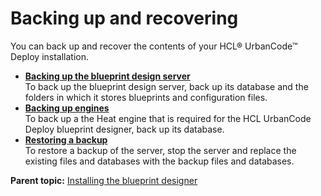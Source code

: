 # Backing up and recovering

You can back up and recover the contents of your HCL® UrbanCode™ Deploy installation.

-   **[Backing up the blueprint design server](../../com.ibm.edt.doc/topics/backup_bds.md)**  
To back up the blueprint design server, back up its database and the folders in which it stores blueprints and configuration files.
-   **[Backing up engines](../../com.ibm.edt.doc/topics/backup_engine.md)**  
To back up a the Heat engine that is required for the HCL UrbanCode Deploy blueprint designer, back up its database.
-   **[Restoring a backup](../../com.ibm.udeploy.doc/topics/arch_data_recovery.md)**  
To restore a backup of the server, stop the server and replace the existing files and databases with the backup files and databases.

**Parent topic:** [Installing the blueprint designer](../../com.ibm.edt.doc/topics/install_ch_bpd.md)


